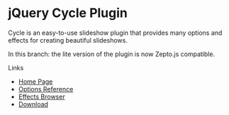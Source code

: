 jQuery Cycle Plugin
===================

Cycle is an easy-to-use slideshow plugin that provides many options and effects for creating beautiful slideshows.

In this branch: the lite version of the plugin is now Zepto.js compatible.

Links

* [Home Page](http://jquery.malsup.com/cycle/)
* [Options Reference](http://jquery.malsup.com/cycle/options.html)
* [Effects Browser](http://jquery.malsup.com/cycle/browser.html)
* [Download](http://jquery.malsup.com/cycle/download.html)
 